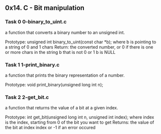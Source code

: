 ## 0x14. C - Bit manipulation

### Task 0 0-binary_to_uint.c
a function that converts a binary number to an unsigned int.

Prototype: unsigned int binary_to_uint(const char *b);
where b is pointing to a string of 0 and 1 chars
Return: the converted number, or 0 if
there is one or more chars in the string b that is not 0 or 1
b is NULL


### Task 1 1-print_binary.c
a function that prints the binary representation of a number.

Prototype: void print_binary(unsigned long int n);



### Task 2 2-get_bit.c
a function that returns the value of a bit at a given index.

Prototype: int get_bit(unsigned long int n, unsigned int index);
where index is the index, starting from 0 of the bit you want to get
Returns: the value of the bit at index index or -1 if an error occured
